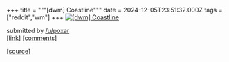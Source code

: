 +++
title = """[dwm] Coastline"""
date = 2024-12-05T23:51:32.000Z
tags = ["reddit","wm"]
+++
[![[dwm] Coastline](https://b.thumbs.redditmedia.com/HjysW8qBA0NwZIK_h8pXdgkdhri3HrFQacz6C5ThQ-U.jpg "[dwm] Coastline")](https://www.reddit.com/r/unixporn/comments/1h7nn2b/dwm_coastline/)

submitted by [/u/poxar](https://www.reddit.com/user/poxar)  
[\[link\]](https://www.reddit.com/gallery/1h7nn2b) [\[comments\]](https://www.reddit.com/r/unixporn/comments/1h7nn2b/dwm_coastline/)

[[source]](https://www.reddit.com/r/unixporn/comments/1h7nn2b/dwm_coastline/)
